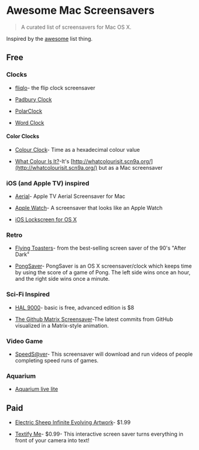 # Awesome Mac Screensavers

> A curated list of screensavers for Mac OS X.

Inspired by the [awesome](https://github.com/sindresorhus/awesome) list thing.


## Free

### Clocks

* [fliqlo](http://fliqlo.com/)- the flip clock screensaver

* [Padbury Clock](http://padbury.me/clock/)

* [PolarClock](http://blog.pixelbreaker.com/polarclock)

* [Word Clock](https://www.simonheys.com/wordclock/)

#### Color Clocks

* [Colour Clock](http://www.clock.lookatjack.com/)- Time as a hexadecimal colour value

* [What Colour Is It?](https://github.com/Jonic/WhatColourIsIt-ScreenSaver)-It's [http://whatcolourisit.scn9a.org/](http://whatcolourisit.scn9a.org/) but as a Mac screensaver

### iOS (and Apple TV) inspired

* [Aerial](https://github.com/JohnCoates/Aerial)- Apple TV Aerial Screensaver for Mac

* [Apple Watch](http://www.rasmusnielsen.dk/applewatch/)- A screensaver that looks like an Apple Watch

* [iOS Lockscreen for OS X](http://littleendiangamestudios.com/project/ios-7-screen-saver/)

### Retro

* [Flying Toasters](http://en.infinisys.co.jp/product/flyingtoasters/index.shtml)- from the best-selling screen saver of the 90's "After Dark"

* [PongSaver](http://rogueamoeba.com/freebies/)- PongSaver is an OS X screensaver/clock which keeps time by using the score of a game of Pong. The left side wins once an hour, and the right side wins once a minute.

### Sci-Fi Inspired

* [HAL 9000](http://www.halproject.com/)- basic is free, advanced edition is $8

* [The Github Matrix Screensaver](https://github.com/winterbe/github-matrix-screensaver)-The latest commits from GitHub visualized in a Matrix-style animation.

### Video Game

* [SpeedS@ver](https://github.com/orta/SpeedS-ver)- This screensaver will download and run videos of people completing speed runs of games.

### Aquarium

* [Aquarium live lite](https://itunes.apple.com/us/app/aquarium-live-lite-relaxing/id462563503)

## Paid

* [Electric Sheep Infinite Evolving Artwork](https://itunes.apple.com/us/app/electric-sheep-infinite-evolving/id444604503)- $1.99

* [Textify Me](https://itunes.apple.com/us/app/textify-me/id470453599)- $0.99- This interactive screen saver turns everything in front of your camera into text!
